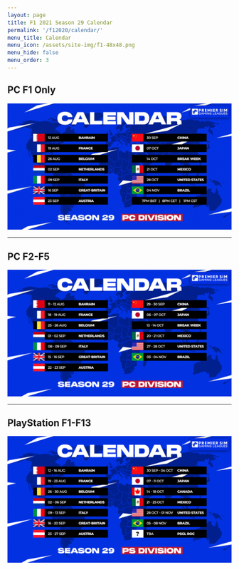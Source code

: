 ```yaml
---
layout: page
title: F1 2021 Season 29 Calendar
permalink: '/f12020/calendar/'
menu_title: Calendar
menu_icon: /assets/site-img/f1-48x48.png
menu_hide: false
menu_order: 3
---
```


<div class="center">

## PC F1 Only
![](/assets/site-img/psgl-s29-pc-f1-calendar.jpg)

<hr />

## PC F2-F5
![](/assets/site-img/psgl-s29-pc-calendar.jpg)

<hr />

## PlayStation F1-F13
![](/assets/site-img/psgl-s29-calendar.jpg)


</div>